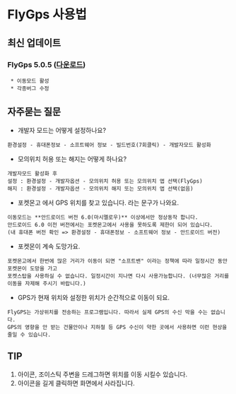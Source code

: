 # FlyGps 사용법
## 최신 업데이트
### FlyGps 5.0.5 ([다운로드](https://github.com/SamBoKing/Secret/raw/master/FlyGps_5.0.5.apk))
  ```
  * 이동모드 활성
  * 각종버그 수정
 ```
## 자주묻는 질문
* 개발자 모드는 어떻게 설정하나요?
```
환경설정 - 휴대폰정보 - 소프트웨어 정보 - 빌드번호(7회클릭) - 개발자모드 활성화
```
* 모의위치 허용 또는 해지는 어떻게 하나요?
```
개발자모드 활성화 후 
설정 : 환경설정 - 개발자옵션 - 모의위치 허용 또는 모의위치 앱 선택(FlyGps)
해지 : 환경설정 - 개발자옵션 - 모의위치 해지 또는 모의위치 앱 선택(없음)
```
* 포켓몬고 에서 GPS 위치를 찾고 있습니다. 라는 문구가 나와요.
```
이동모드는 **안드로이드 버전 6.0(마시멜로우)** 이상에서만 정상동작 합니다.
안드로이드 6.0 이전 버전에서는 포켓몬고에서 사용을 못하도록 제한이 되어 있습니다.
(내 휴대폰 버전 확인 => 환경설정 - 휴대폰정보 - 소프트웨어 정보 - 안드로이드 버전)
```
* 포켓몬이 계속 도망가요.
```
포켓몬고에서 한번에 많은 거리가 이동이 되면 "소프트밴" 이라는 정책에 따라 일정시간 동안 포켓몬이 도망을 가고
포켓스탑을 사용하실 수 없습니다. 일정시간이 지나면 다시 사용가능합니다. (너무많은 거리를 이동을 자제해 주시기 바랍니다.)
```
* GPS가 현재 위치와 설정한 위치가 순간적으로 이동이 되요.
```
FlyGPS는 가상위치를 전송하는 프로그램입니다. 따라서 실제 GPS의 수신 막을 수는 없습니다. 
GPS의 영향을 안 받는 건물안이나 지하철 등 GPS 수신이 약한 곳에서 사용하면 이런 현상을 줄일 수 있습니다.
```

## TIP
1. 아이콘, 조이스틱 주변을 드레그하면 위치를 이동 시킬수 있습니다.
2. 아이콘을 길게 클릭하면 화면에서 사라집니다.
